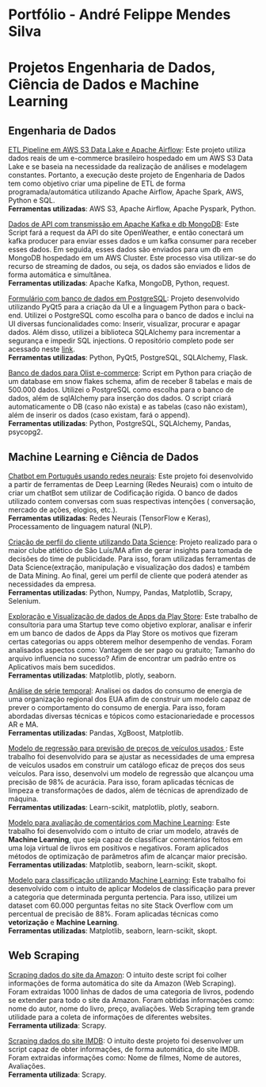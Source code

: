 # Portfólio - André Felippe Mendes Silva

# Projetos Engenharia de Dados, Ciência de Dados e Machine Learning

## Engenharia de Dados

<a href='https://github.com/aandrefms/OlistAWS-Airflow' target= '_blank' rel='noopener noreferrer'> ETL Pipeline em AWS S3 Data Lake e Apache Airflow</a>: Este projeto utiliza dados reais de um e-commerce brasileiro hospedado em um AWS S3 Data Lake e se baseia na necessidade da realização de análises e modelagem constantes. Portanto, a execução deste projeto de Engenharia de Dados tem como objetivo criar uma pipeline de ETL de forma programada/automática utilizando Apache Airflow, Apache Spark, AWS, Python e SQL.<br>
<strong>Ferramentas utilizadas</strong>: AWS S3, Apache Airflow, Apache Pyspark, Python.

<a  href='https://github.com/aandrefms/kafkaProject' target="_blank" rel="noopener noreferrer">Dados de API com transmissão em Apache Kafka e db MongoDB</a>: Este Script fará a request da API do site OpenWeather, e então conectará um kafka producer para enviar esses dados e um kafka consumer para receber esses dados. Em seguida, esses dados são enviados para um db em MongoDB hospedado em um AWS Cluster. Este processo visa utilizar-se do recurso de streaming de dados, ou seja, os dados são enviados e lidos de forma automática e simultânea.<br>
<strong>Ferramentas utilizadas</strong>: Apache Kafka, MongoDB, Python, request.

<a href='https://github.com/aandrefms/formulario/blob/master/main_test(1.1).py' target= '_blank' rel='noopener noreferrer'> Formulário com banco de dados em PostgreSQL</a>: Projeto desenvolvido utilizando PyQt5 para a criação da UI e a linguagem Python para o back-end. Utilizei o PostgreSQL como escolha para o banco de dados e inclui na UI diversas funcionalidades como: Inserir, visualizar, procurar e apagar dados. Além disso, utilizei a biblioteca SQLAlchemy para incrementar a segurança e impedir SQL injections. O repositório completo pode ser acessado neste <a href='https://github.com/aandrefms/formulario' target= '_blank' rel='noopener noreferrer'>link</a>.<br>
<strong>Ferramentas utilizadas</strong>: Python, PyQt5, PostgreSQL, SQLAlchemy, Flask.


<a  href='https://github.com/aandrefms/ecommerce_db' target="_blank" rel="noopener noreferrer"> Banco de dados para Olist e-commerce</a>: Script em Python para criação de um database em snow flakes schema, afim de receber 8 tabelas e mais de 500.000 dados. Utilizei o PostgreSQL como escolha para o banco de dados, além de sqlAlchemy para inserção dos dados. O script criará automaticamente o DB (caso não exista) e as tabelas (caso não existam), além de inserir os dados (caso existam, fará o append). <br>
<strong>Ferramentas utilizadas</strong>: Python, PostgreSQL, SQLAlchemy, Pandas, psycopg2.

## Machine Learning e Ciência de Dados

<a href='https://github.com/aandrefms/projects/blob/master/Chatbot/main_portuguese_pt.py' target= '_blank' rel='noopener noreferrer'> Chatbot em Português usando redes neurais</a>: Este projeto foi desenvolvido a partir de ferramentas de Deep Learning (Redes Neurais) com o intuito de criar um chatBot sem utilizar de Codificação rígida. O banco de dados utilizado contem conversas com suas respectivas intenções ( conversação, mercado de ações, elogios, etc.).<br>
<strong>Ferramentas utilizadas</strong>: Redes Neurais (TensorFlow e Keras), Processamento de linguagem natural (NLP).

<a  href='https://github.com/aandrefms/projects/blob/master/aabb.ipynb' target="_blank" rel="noopener noreferrer"> Criação de perfil do cliente utilizando Data Science</a>: Projeto realizado para o maior clube atlético de São Luís/MA afim de gerar insights para tomada de decisões do time de publicidade. Para isso, foram utilizadas ferramentas de Data Science(extração, manipulação e visualização dos dados) e também de Data Mining. Ao final, gerei um perfil de cliente que poderá atender as necessidades da empresa.<br>
<strong>Ferramentas utilizadas</strong>: Python, Numpy, Pandas, Matplotlib, Scrapy, Selenium.

<a  href='https://github.com/aandrefms/projects/blob/master/An%C3%A1lise%20de%20Apps/App.ipynb' target="_blank" rel="noopener noreferrer">Exploração e Visualização de dados de Apps da Play Store</a>: Este trabalho de consultoria para uma Startup teve como objetivo explorar, analisar e inferir em um banco de dados de Apps da Play Store os motivos que fizeram certas categorias ou apps obterem melhor desempenho de vendas. Foram analisados aspectos como: Vantagem de ser pago ou gratuito; Tamanho do arquivo influencia no sucesso? Afim de encontrar um padrão entre os Aplicativos mais bem sucedidos.<br>
<strong>Ferramentas utilizadas</strong>: Matplotlib, plotly, seaborn.<br>

<a href='https://github.com/aandrefms/projects/blob/master/time_series/Untitled.ipynb' target='_blank' rel='noopener noreferrer'> Análise de série temporal</a>: Analisei os dados do consumo de energia de uma organização regional dos EUA afim de construir um modelo capaz de prever o comportamento do consumo de energia. Para isso, foram abordadas diversas técnicas e tópicos como estacionariedade e processos AR e MA.<br>
<strong>Ferramentas utilizadas</strong>: Pandas, XgBoost, Matplotlib. <br>


<a href='https://github.com/aandrefms/projects/blob/master/regression_car_price/reg01.ipynb' target='_blank'> Modelo de regressão para previsão de preços de veículos usados </a>: Este trabalho foi desenvolvido para se ajustar as necessidades de uma empresa de veículos usados em construir um catálogo eficaz de preços dos seus veículos. Para isso, desenvolvi um modelo de regressão que alcançou uma precisão de 98% de acurácia. Para isso, foram aplicadas técnicas de limpeza e transformações de dados, além de técnicas de aprendizado de máquina.<br>
<strong>Ferramentas utilizadas</strong>: Learn-scikit, matplotlib, plotly, seaborn.<br> 


<a  href="https://github.com/aandrefms/projects/blob/master/Classifica%C3%A7%C3%A3o%20de%20Palavras/Classif_palavras.ipynb" target="_blank">Modelo para avaliação de comentários com Machine Learning</a>: Este trabalho foi desenvolvido com o intuito de criar um modelo, através de <strong>Machine Learning</strong>, que seja capaz de classificar comentários feitos em uma loja virtual de livros em positivos e negativos. Foram aplicados métodos de optimização de parâmetros afim de alcançar maior precisão.<br>
<strong>Ferramentas utilizadas</strong>: Matplotlib, seaborn, learn-scikit, skopt.<br>

<a  href="https://github.com/aandrefms/projects/blob/master/Stack%20Overflow/Stack%20Overflow.ipynb">Modelo para classificação utilizando Machine Learning</a>: Este trabalho foi desenvolvido com o intuito de aplicar Modelos de classificação para prever a categoria que determinada pergunta pertencia. Para isso, utilizei um dataset com 60.000 perguntas feitas no site Stack Overflow com um percentual de precisão de 88%. Foram aplicadas técnicas como <strong>vetorização</strong> e <strong>Machine Learning</strong>.<br>
<strong>Ferramentas utilizadas</strong>: Matplotlib, seaborn, learn-scikit, skopt.<br>

## Web Scraping

<a href="https://github.com/aandrefms/projects/blob/master/amazon1/amazon1/spiders/books.py" target="_blank">Scraping dados do site da Amazon</a>: O intuito deste script foi colher informações de forma automática do site da Amazon (Web Scraping). Foram extraidas 1000 linhas de dados de uma categoria de livros, podendo se extender para todo o site da Amazon. Foram obtidas informações como: nome do autor, nome do livro, preço, avaliações. Web Scraping tem grande utilidade para a coleta de informações de diferentes websites.<br>
<strong>Ferramenta utilizada</strong>: Scrapy.<br>

<a  href="https://github.com/aandrefms/projects/blob/master/imdb/imdb/spiders/imdb.py" target="_blank">Scraping dados do site IMDB</a>: O intuito deste projeto foi desenvolver um script capaz de obter informações, de forma automática, do site IMDB. Foram extraidas informações como: Nome de filmes, Nome de autores, Avaliações.<br>
<strong>Ferramenta utilizada</strong>: Scrapy.<br>

